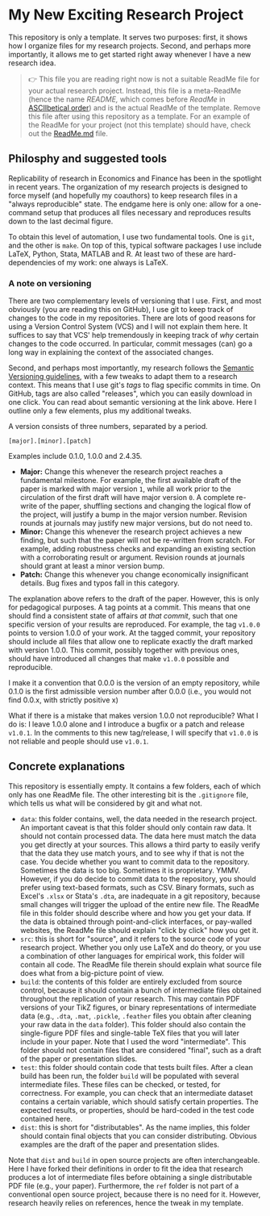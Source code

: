 # My New Exciting Research Project

This repository is only a template.
It serves two purposes: first, it shows how I organize files for my research projects.
Second, and perhaps more importantly, it allows me to get started right away whenever I have a new research idea.

> :point_right: This file you are reading right now is not a suitable ReadMe file for your actual research project. Instead, this file is a meta-ReadMe (hence the name _README,_ which comes before _ReadMe_ in [ASCIIbetical order](https://en.wikipedia.org/wiki/ASCII#Character_order)) and is the actual ReadMe of the template. Remove this file after using this repository as a template. For an example of the ReadMe for your project (not this template) should have, check out the [ReadMe.md](./ReadMe.md) file.


## Philosphy and suggested tools

Replicability of research in Economics and Finance has been in the spotlight in recent years.
The organization of my research projects is designed to force myself (and hopefully my coauthors) to keep research files in a "always reproducible" state.
The endgame here is only one: allow for a one-command setup that produces all files necessary and reproduces results down to the last decimal figure.

To obtain this level of automation, I use two fundamental tools.
One is `git`, and the other is `make`.
On top of this, typical software packages I use include LaTeX, Python, Stata, MATLAB and R.
At least two of these are hard-dependencies of my work: one always is LaTeX.


### A note on versioning

There are two complementary levels of versioning that I use.
First, and most obviously (you are reading this on GitHub), I use git to keep track of changes to the code in my repositories.
There are lots of good reasons for using a Version Control System (VCS) and I will not explain them here.
It suffices to say that VCS' help tremendously in keeping track of _why_ certain changes to the code occurred.
In particular, commit messages (can) go a long way in explaining the context of the associated changes.

Second, and perhaps most importantly, my research follows the [Semantic Versioning guidelines](https://semver.org/), with a few tweaks to adapt them to a research context.
This means that I use git's _tags_ to flag specific commits in time.
On GitHub, tags are also called "releases", which you can easily download in one click.
You can read about semantic versioning at the link above.
Here I outline only a few elements, plus my additional tweaks.

A version consists of three numbers, separated by a period.
```
[major].[minor].[patch]
```
Examples include 0.1.0, 1.0.0 and 2.4.35.

- **Major:** Change this whenever the research project reaches a fundamental milestone. For example, the first available draft of the paper is marked with major version `1`, while all work prior to the circulation of the first draft will have major version `0`. A complete re-write of the paper, shuffling sections and changing the logical flow of the project, will justify a bump in the major version number. Revision rounds at journals may justify new major versions, but do not need to.
- **Minor:** Change this whenever the research project achieves a new finding, but such that the paper will not be re-written from scratch. For example, adding robustness checks and expanding an existing section with a corroborating result or argument. Revision rounds at journals should grant at least a minor version bump.
- **Patch:** Change this whenever you change economically insignificant details. Bug fixes and typos fall in this category.

The explanation above refers to the draft of the paper.
However, this is only for pedagogical purposes.
A tag points at a commit.
This means that one should find a consistent state of affairs _at that commit_, such that one specific version of your results are reproduced.
For example, the tag `v1.0.0` points to version 1.0.0 of your work.
At the tagged commit, your repository should include all files that allow one to replicate exactly the draft marked with version 1.0.0.
This commit, possibly together with previous ones, should have introduced all changes that make `v1.0.0` possible and reproducible.

I make it a convention that 0.0.0 is the version of an empty repository, while 0.1.0 is the first admissible version number after 0.0.0 (i.e., you would not find 0.0.x, with strictly positive x)

What if there is a mistake that makes version 1.0.0 not reproducible?
What I do is: I leave 1.0.0 alone and I introduce a bugfix or a patch and release `v1.0.1`.
In the comments to this new tag/release, I will specify that `v1.0.0` is not reliable and people should use `v1.0.1`.


## Concrete explanations

This repository is essentially empty.
It contains a few folders, each of which only has one ReadMe file.
The other interesting bit is the `.gitignore` file, which tells us what will be considered by git and what not.

- `data`: this folder contains, well, the data needed in the research project. An important caveat is that this folder should only contain raw data. It should not contain processed data. The data here must match the data you get directly at your sources. This allows a third party to easily verify that the data they use match yours, and to see why if that is not the case. You decide whether you want to commit data to the repository. Sometimes the data is too big. Sometimes it is proprietary. YMMV. However, if you do decide to commit data to the repository, you should prefer using text-based formats, such as CSV. Binary formats, such as Excel's `.xlsx` or Stata's `.dta`, are inadequate in a git repository, because small changes will trigger the upload of the entire new file. The ReadMe file in this folder should describe where and how you get your data. If the data is obtained through point-and-click interfaces, or pay-walled websites, the ReadMe file should explain "click by click" how you get it.
- `src`: this is short for "source", and it refers to the source code of your research project. Whether you only use LaTeX and do theory, or you use a combination of other languages for empirical work, this folder will contain all code. The ReadMe file therein should explain what source file does what from a big-picture point of view.
- `build`: the contents of this folder are entirely excluded from source control, because it should contain a bunch of intermediate files obtained throughout the replication of your research. This may contain PDF versions of your TikZ figures, or binary representations of intermediate data (e.g., `.dta`, `.mat`, `.pickle`, `.feather` files you obtain after cleaning your raw data in the `data` folder). This folder should also contain the single-figure PDF files and single-table TeX files that you will later include in your paper. Note that I used the word "intermediate". This folder should not contain files that are considered "final", such as a draft of the paper or presentation slides.
- `test`: this folder should contain code that tests built files. After a clean build has been run, the folder `build` will be populated with several intermediate files. These files can be checked, or tested, for correctness. For example, you can check that an intermediate dataset contains a certain variable, which should satisfy certain properties. The expected results, or properties, should be hard-coded in the test code contained here.
- `dist`: this is short for "distributables". As the name implies, this folder should contain final objects that you can consider distributing. Obvious examples are the draft of the paper and presentation slides.

Note that `dist` and `build` in open source projects are often interchangeable.
Here I have forked their definitions in order to fit the idea that research produces a lot of intermediate files before obtaining a single distributable PDF file (e.g., your paper).
Furthermore, the `ref` folder is not part of a conventional open source project, because there is no need for it.
However, research heavily relies on references, hence the tweak in my template.
